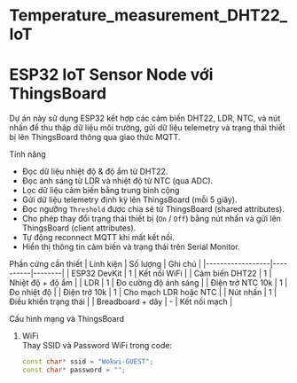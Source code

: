 # Temperature_measurement_DHT22_IoT
# ESP32 IoT Sensor Node với ThingsBoard

Dự án này sử dụng ESP32 kết hợp các cảm biến DHT22, LDR, NTC, và nút nhấn để thu thập dữ liệu môi trường, gửi dữ liệu telemetry và trạng thái thiết bị lên ThingsBoard thông qua giao thức MQTT.

Tính năng
- Đọc dữ liệu nhiệt độ & độ ẩm từ DHT22.
- Đọc ánh sáng từ LDR và nhiệt độ từ NTC (qua ADC).
- Lọc dữ liệu cảm biến bằng trung bình cộng
- Gửi dữ liệu telemetry định kỳ lên ThingsBoard (mỗi 5 giây).
- Đọc ngưỡng `Threshold` được chia sẻ từ ThingsBoard (shared attributes).
- Cho phép thay đổi trạng thái thiết bị (`On` / `Off`) bằng nút nhấn và gửi lên ThingsBoard (client attributes).
- Tự động reconnect MQTT khi mất kết nối.
- Hiển thị thông tin cảm biến và trạng thái trên Serial Monitor.

Phần cứng cần thiết
| Linh kiện        | Số lượng | Ghi chú |
|------------------|----------|--------|
| ESP32 DevKit     | 1        | Kết nối WiFi |
| Cảm biến DHT22   | 1        | Nhiệt độ + độ ẩm |
| LDR              | 1        | Đo cường độ ánh sáng |
| Điện trở NTC 10k | 1        | Đo nhiệt độ |
| Điện trở 10k     | 1        | Cho mạch LDR hoặc NTC |
| Nút nhấn         | 1        | Điều khiển trạng thái |
| Breadboard + dây | -        | Kết nối mạch |

Cấu hình mạng và ThingsBoard
1. WiFi  
   Thay SSID và Password WiFi trong code:
   ```cpp
   const char* ssid = "Wokwi-GUEST";
   const char* password = "";
